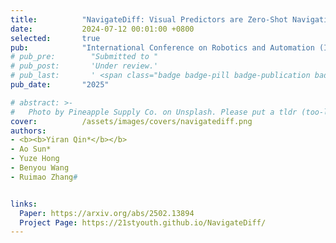 ```yaml
---
title:          "NavigateDiff: Visual Predictors are Zero-Shot Navigation Assistants"
date:           2024-07-12 00:01:00 +0800
selected:       true
pub:            "International Conference on Robotics and Automation (ICRA)"
# pub_pre:        "Submitted to "
# pub_post:       'Under review.'
# pub_last:       ' <span class="badge badge-pill badge-publication badge-success">Spotlight</span>'
pub_date:       "2025"

# abstract: >-
#   Photo by Pineapple Supply Co. on Unsplash. Please put a tldr (too-long-didnt-read, 1~2 sentences) of your publication here. It is not recommended to put the actual abstract here because it is usually too long to fit in. $\LaTeX$ is supported. $a=b+c$.
cover:          /assets/images/covers/navigatediff.png 
authors: 
- <b><b>Yiran Qin*</b></b>
- Ao Sun*
- Yuze Hong
- Benyou Wang
- Ruimao Zhang#


links:
  Paper: https://arxiv.org/abs/2502.13894
  Project Page: https://21styouth.github.io/NavigateDiff/
---
```

